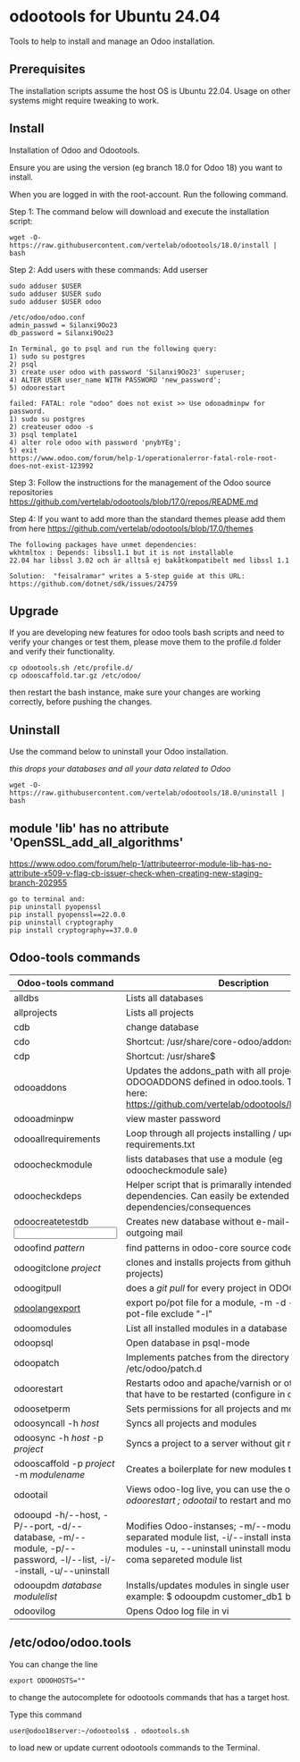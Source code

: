 # odootools for Ubuntu 24.04

Tools to help to install and manage an Odoo installation.

## Prerequisites

The installation scripts assume the host OS is Ubuntu 22.04. Usage on other
systems might require tweaking to work.

## Install

Installation of Odoo and Odootools.

Ensure you are using the version (eg branch 18.0 for Odoo 18) you want to install.

When you are logged in with the root-account. Run the following command.

Step 1: The command below will download and execute the installation script:
```
wget -O- https://raw.githubusercontent.com/vertelab/odootools/18.0/install | bash
```

Step 2: Add users with these commands:
Add userser
```
sudo adduser $USER
sudo adduser $USER sudo
sudo adduser $USER odoo

/etc/odoo/odoo.conf
admin_passwd = Silanxi9Oo23
db_password = Silanxi9Oo23

In Terminal, go to psql and run the following query:
1) sudo su postgres
2) psql
3) create user odoo with password 'Silanxi9Oo23' superuser;
4) ALTER USER user_name WITH PASSWORD 'new_password';
5) odoorestart

failed: FATAL: role "odoo" does not exist >> Use odooadminpw for password.
1) sudo su postgres
2) createuser odoo -s
3) psql template1
4) alter role odoo with password 'pnybYEg';
5) exit
https://www.odoo.com/forum/help-1/operationalerror-fatal-role-root-does-not-exist-123992

```
Step 3: Follow the instructions for the management of the Odoo source repositories
https://github.com/vertelab/odootools/blob/17.0/repos/README.md

Step 4: If you want to add more than the standard themes please add them from here
https://github.com/vertelab/odootools/blob/17.0/themes

```
The following packages have unmet dependencies:
wkhtmltox : Depends: libssl1.1 but it is not installable
22.04 har libssl 3.02 och är alltså ej bakåtkompatibelt med libssl 1.1

Solution:  "feisalramar" writes a 5-step guide at this URL: https://github.com/dotnet/sdk/issues/24759
```

## Upgrade

If you are developing new features for odoo tools bash scripts and need to verify your changes
or test them, please move them to the profile.d folder and verify their functionality.

```
cp odootools.sh /etc/profile.d/
cp odooscaffold.tar.gz /etc/odoo/
```

then restart the bash instance, make sure your changes are working correctly, before pushing the changes.

## Uninstall

Use the command below to uninstall your Odoo installation.

*this drops your databases and all your data related to Odoo*
```
wget -O- https://raw.githubusercontent.com/vertelab/odootools/18.0/uninstall | bash
```

## module 'lib' has no attribute 'OpenSSL_add_all_algorithms'
https://www.odoo.com/forum/help-1/attributeerror-module-lib-has-no-attribute-x509-v-flag-cb-issuer-check-when-creating-new-staging-branch-202955
```
go to terminal and:
pip uninstall pyopenssl
pip install pyopenssl==22.0.0
pip uninstall cryptography
pip install cryptography==37.0.0
```

## Odoo-tools commands

Odoo-tools command |Description
--- | ---
 alldbs                    | Lists all databases
 allprojects               | Lists all projects
 cdb                       | change database
 cdo                       | Shortcut: /usr/share/core-odoo/addons$
 cdp                       | Shortcut: /usr/share$
 odooaddons                | Updates the addons_path with all project according to ODOOADDONS defined in odoo.tools. These are stored here: https://github.com/vertelab/odootools/blob/18.0/repos/
 odooadminpw               | view master password
 odooallrequirements       | Loop through all projects installing / updating requirements.txt
 odoocheckmodule   <module>        | lists databases that use a module (eg odoocheckmodule sale)
 odoocheckdeps             | Helper script that is primarally intended to find missing dependencies. Can easily be extended to also show dependencies/consequences
 odoocreatetestdb <database name> <input file or stdin> | Creates new database without e-mail-settings for outgoing mail
 odoofind *pattern*        | find patterns in odoo-core source code
 odoogitclone *project*    | clones and installs projects from githuh (vertel-projects)
 odoogitpull    | does a *git pull* for every project in ODOOADDONS
 [odoolangexport](https://github.com/vertelab/odootools/blob/17.0/odoolangexport.pdf)    | export po/pot file for a module, -m <module> -d <database> -l <language>. To export a pot-file exclude "-l"
 odoomodules <database>    | List all installed modules in a database
 odoopsql <database>       | Open database in psql-mode
 odoopatch                 | Implements patches from the directory /etc/odoo/patch.d
 odoorestart               | Restarts odoo and apache/varnish or other systems that have to be restarted (configure in odoo.tools)
 odoosetperm               | Sets permissions for all projects and modules
 odoosyncall -h *host*     | Syncs all projects and modules
 odoosync -h *host* -p *project* | Syncs a project to a server without git meta data
 odooscaffold -p *project* -m *modulename* | Creates a boilerplate for new modules to work from
 odootail                  | Views odoo-log live, you can use the one-liner *odoorestart ; odootail* to restart and monitor odoo
odooupd -h/--host, -P/--port, -d/--database, -m/--module, -p/--password, -l/--list, -i/--install, -u/--uninstall | Modifies Odoo-instanses; -m/--module=	comma separated  module list, -i/--install	install or upgrade modules  -u, --uninstall	uninstall modules, -c/--check coma separeted module list
odooupdm *database* *modulelist*      | Installs/updates modules in single user mode. For example: $ odooupdm customer_db1 base
 odoovilog                 | Opens Odoo log file in vi


 ## /etc/odoo/odoo.tools
 You can change the line
 ```
 export ODOOHOSTS=""
 ```
 to change the autocomplete for odootools commands that has a target host.

Type this command
 ```
user@odoo18server:~/odootools$ . odootools.sh
 ```
to load new or update current odootools commands to the Terminal.

